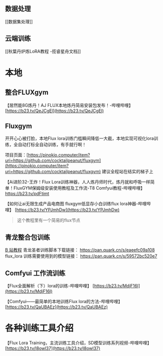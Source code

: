 ## 数据处理
[[数据集处理]]

## 云端训练
[[秋葉丹炉炼LoRA教程 -揽睿星舟文档]]


# 本地

## 整合FLUXgym

【居然能8G炼丹！AJ FLUX本地炼丹简易安装包发布！-哔哩哔哩】 [https://b23.tv/QeJCgEl](https://b23.tv/QeJCgEl)

## Fluxgym

开开心心被打脸，本地Flux lora训练门槛瞬间降低一大截，本地实现可视化lora训练，全自动打标全自动训练，有手就行啊！

项目页面：[https://pinokio.computer/item?uri=https://github.com/cocktailpeanut/fluxgym](https://pinokio.computer/item?uri=https://github.com/cocktailpeanut/fluxgym) 建议全程站在结实的梯子上

【Ai进阶32-王炸！Flux Lora训练神器，人人炼丹师时代，炼丹就和呼吸一样简单！FluxGYM保姆级安装使用教程及工作流-T8 Comfyui教程-哔哩哔哩】 https://b23.tv/pdFtimt

【如何让ai无限生成产品电商图 fluxgym低显存小白训练flux lora神器-哔哩哔哩】 [https://b23.tv/YPJmhDw](https://b23.tv/YPJmhDw)

> 这个教程里有一个简易的flux节点


## 青龙整合包训练
[B 站教程](https://www.bilibili.com/video/BV15exie2ENf/?spm_id_from=333.788&vd_source=81223299ca5d449a34daaab3e1102d1d)
青龙圣者训练脚本下载链接： https://pan.quark.cn/s/eaeefc09a108 
flux_lora 训练需要使用到的模型链接： https://pan.quark.cn/s/59572bc520e7

## Comfyui 工作流训练
【Flux全面解析（下）lora的训练-哔哩哔哩】 [https://b23.tv/MdjF16I](https://b23.tv/MdjF16I)

【Comfyui——最简单的本地训练Flux lora的方法-哔哩哔哩】 [https://b23.tv/QaUBAEz](https://b23.tv/QaUBAEz)

# 各种训练工具介绍

【Flux Lora Training，主流训练工具介绍，SD模型训练系列视频-哔哩哔哩】 [https://b23.tv/l8owl37](https://b23.tv/l8owl37)